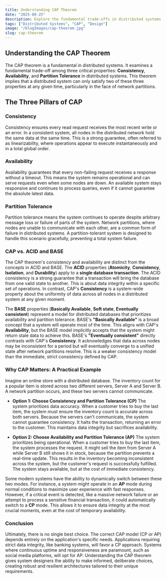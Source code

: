 ```yaml
---
title: Understanding CAP Theorem
date: "2025-08-25"
description: Explore the fundamental trade-offs in distributed systems with respect to ACID/BASE properties
tags: ["Distributed Systems", "CAP", "Design"]
image: "/blogImages/cap-theorem.jpg"
slug: cap-theorem
---
```


## Understanding the CAP Theorem

The CAP theorem is a fundamental in distributed systems. It examines a fundamental trade-off among three critical properties: **Consistency**, **Availability**, and **Partition Tolerance** in distributed systems. This theorem implies that a distributed system can only satisfy two of these three properties at any given time, particularly in the face of network partitions.

## The Three Pillars of CAP

### Consistency

Consistency ensures every read request receives the most recent write or an error. In a consistent system, all nodes in the distributed network hold the same data at the same time. This is a strong guarantee, often referred to as linearizability, where operations appear to execute instantaneously and in a total global order.

### Availability

Availability guarantees that every non-failing request receives a response without a timeout. This means the system remains operational and can serve requests even when some nodes are down. An available system stays responsive and continues to process queries, even if it cannot guarantee the absolute latest data.

### Partition Tolerance

Partition tolerance means the system continues to operate despite arbitrary message loss or failure of parts of the system. Network partitions, where nodes are unable to communicate with each other, are a common form of failure in distributed systems. A partition-tolerant system is designed to handle this scenario gracefully, preventing a total system failure.

### CAP vs. ACID and BASE

The CAP theorem's consistency and availability are distinct from the concepts in ACID and BASE. The **ACID** properties (**Atomicity**, **Consistency**, **Isolation**, and **Durability**) apply to a **single database transaction**. The ACID consistency is a strong guarantee that a transaction will bring the database from one valid state to another. This is about data integrity within a specific set of operations. In contrast, CAP's **Consistency** is a system-wide property about the uniformity of data across all nodes in a distributed system at any given moment.

The **BASE** properties (**Basically Available**, **Soft state**, **Eventually consistent**) represent a model for distributed databases that prioritizes availability and partition tolerance. BASE's **"Basically Available"** is a broad concept that a system will operate most of the time. This aligns with CAP's **Availability**, but the BASE model implicitly accepts that the system might return stale data to achieve this. BASE's **"Eventually consistent"** directly contrasts with CAP's **Consistency**. It acknowledges that data across nodes may be inconsistent for a period but will eventually converge to a unified state after network partitions resolve. This is a weaker consistency model than the immediate, strict consistency defined by CAP.

### Why CAP Matters: A Practical Example

Imagine an online store with a distributed database. The inventory count for a popular item is stored across two different servers, Server A and Server B. A network partition occurs, and these two servers cannot communicate.

- **Option 1: Choose Consistency and Partition Tolerance (CP)**
  The system prioritizes data accuracy. When a customer tries to buy the last item, the system must ensure the inventory count is accurate across both servers. Because the servers can't communicate, the system cannot guarantee consistency. It halts the transaction, returning an error to the customer. This maintains data integrity but sacrifices availability.

- **Option 2: Choose Availability and Partition Tolerance (AP)**
  The system prioritizes being operational. When a customer tries to buy the last item, the system processes the request. It might sell the item from Server A while Server B still shows it in stock, because the partition prevents a real-time update. This results in the inventory becoming inconsistent across the system, but the customer's request is successfully fulfilled. The system stays available, but at the cost of immediate consistency.

Some modern systems have the ability to dynamically switch between these two modes. For instance, a system might operate in an **AP** mode during normal conditions to maximize user experience with fast responses. However, if a critical event is detected, like a massive network failure or an attempt to process a sensitive financial transaction, it could automatically switch to a **CP** mode. This allows it to ensure data integrity at the most crucial moments, even at the cost of temporary availability.

### Conclusion

Ultimately, there is no single best choice. The correct CAP model (CP or AP) depends entirely on the application's specific needs. Applications requiring strict data integrity, like banking systems, will favor a CP approach. Systems where continuous uptime and responsiveness are paramount, such as social media platforms, will opt for AP. Understanding the CAP theorem gives system designers the ability to make informed, deliberate choices, creating robust and resilient architectures tailored to their unique requirements.
